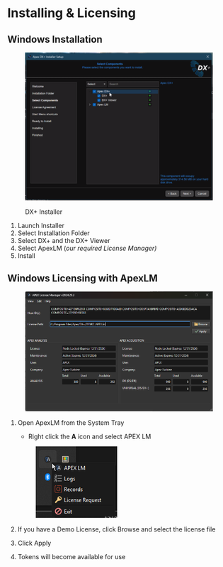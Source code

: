 # Installing & Licensing

## Windows Installation

<figure><img src="../.gitbook/assets/installer.png" alt=""><figcaption><p>DX+ Installer</p></figcaption></figure>

1. Launch Installer
2. Select Installation Folder
3. Select DX+ and the DX+ Viewer
4. Select ApexLM (_our required License Manager)_
5. Install

## Windows Licensing with ApexLM

<figure><img src="../.gitbook/assets/ALMwindow.png" alt=""><figcaption></figcaption></figure>

1.  Open ApexLM from the System Tray

    * Right click the **A** icon and select APEX LM&#x20;

    <figure><img src="../.gitbook/assets/ALMtasktraymenu.png" alt=""><figcaption></figcaption></figure>
2. If you have a Demo License, click Browse and select the license file
3. Click Apply
4. Tokens will become available for use

